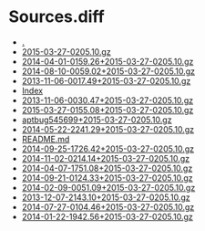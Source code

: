 Sources.diff
========================

- [.](.)
- [2015-03-27-0205.10.gz](2015-03-27-0205.10.gz)
- [2014-04-01-0159.26+2015-03-27-0205.10.gz](2014-04-01-0159.26+2015-03-27-0205.10.gz)
- [2014-08-10-0059.02+2015-03-27-0205.10.gz](2014-08-10-0059.02+2015-03-27-0205.10.gz)
- [2013-11-06-0017.49+2015-03-27-0205.10.gz](2013-11-06-0017.49+2015-03-27-0205.10.gz)
- [Index](Index)
- [2013-11-06-0030.47+2015-03-27-0205.10.gz](2013-11-06-0030.47+2015-03-27-0205.10.gz)
- [2015-03-27-0155.08+2015-03-27-0205.10.gz](2015-03-27-0155.08+2015-03-27-0205.10.gz)
- [aptbug545699+2015-03-27-0205.10.gz](aptbug545699+2015-03-27-0205.10.gz)
- [2014-05-22-2241.29+2015-03-27-0205.10.gz](2014-05-22-2241.29+2015-03-27-0205.10.gz)
- [README.md](README.md)
- [2014-09-25-1726.42+2015-03-27-0205.10.gz](2014-09-25-1726.42+2015-03-27-0205.10.gz)
- [2014-11-02-0214.14+2015-03-27-0205.10.gz](2014-11-02-0214.14+2015-03-27-0205.10.gz)
- [2014-04-07-1751.08+2015-03-27-0205.10.gz](2014-04-07-1751.08+2015-03-27-0205.10.gz)
- [2014-09-21-0124.33+2015-03-27-0205.10.gz](2014-09-21-0124.33+2015-03-27-0205.10.gz)
- [2014-02-09-0051.09+2015-03-27-0205.10.gz](2014-02-09-0051.09+2015-03-27-0205.10.gz)
- [2013-12-07-2143.10+2015-03-27-0205.10.gz](2013-12-07-2143.10+2015-03-27-0205.10.gz)
- [2014-07-27-0104.46+2015-03-27-0205.10.gz](2014-07-27-0104.46+2015-03-27-0205.10.gz)
- [2014-01-22-1942.56+2015-03-27-0205.10.gz](2014-01-22-1942.56+2015-03-27-0205.10.gz)
